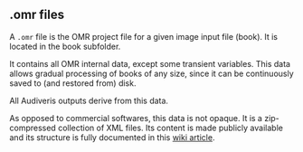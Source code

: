 ## .omr files

A `.omr` file is the OMR project file for a given image input file (book).
It is located in the book subfolder.

It contains all OMR internal data, except some transient variables.
This data allows gradual processing of books of any size, since it can be continuously saved to
(and restored from) disk.

All Audiveris outputs derive from this data.

As opposed to commercial softwares, this data is not opaque.
It is a zip-compressed collection of XML files.
Its content is made publicly available and its structure is fully documented in this
[wiki article](https://github.com/Audiveris/audiveris/wiki/Project-Structure).
